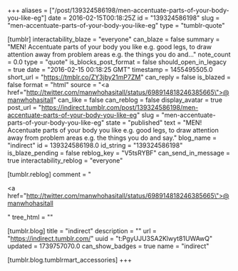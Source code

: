 +++
aliases = ["/post/139324586198/men-accentuate-parts-of-your-body-you-like-eg"]
date = 2016-02-15T00:18:25Z
id = "139324586198"
slug = "men-accentuate-parts-of-your-body-you-like-eg"
type = "tumblr-quote"

[tumblr]
interactability_blaze = "everyone"
can_blaze = false
summary = "MEN! Accentuate parts of your body you like e.g. good legs, to draw attention away from problem areas e.g. the things you do and..."
note_count = 0.0
type = "quote"
is_blocks_post_format = false
should_open_in_legacy = true
date = "2016-02-15 00:18:25 GMT"
timestamp = 1455495505.0
short_url = "https://tmblr.co/ZY3jby21mP7ZM"
can_reply = false
is_blazed = false
format = "html"
source = "<a href=\"http://twitter.com/manwhohasitall/status/698914818246385665\">@manwhohasitall</a>"
can_like = false
can_reblog = false
display_avatar = true
post_url = "https://indirect.tumblr.com/post/139324586198/men-accentuate-parts-of-your-body-you-like-eg"
slug = "men-accentuate-parts-of-your-body-you-like-eg"
state = "published"
text = "MEN! Accentuate parts of your body you like e.g. good legs, to draw attention away from problem areas e.g. the things you do and say."
blog_name = "indirect"
id = 139324586198.0
id_string = "139324586198"
is_blaze_pending = false
reblog_key = "V5tsRYBF"
can_send_in_message = true
interactability_reblog = "everyone"

[tumblr.reblog]
comment = "<p><a href=\"http://twitter.com/manwhohasitall/status/698914818246385665\">@manwhohasitall</a></p>"
tree_html = ""

[tumblr.blog]
title = "indirect"
description = ""
url = "https://indirect.tumblr.com/"
uuid = "t:PgyUJU3SA2Klwyt81UWAwQ"
updated = 1739757070.0
can_show_badges = true
name = "indirect"

[tumblr.blog.tumblrmart_accessories]
+++
